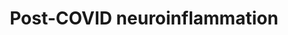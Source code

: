 ---
annotations:
- id: DOID:0080600
  parent: disease by infectious agent
  type: Disease Ontology
  value: COVID-19
- id: CL:0000775
  parent: animal cell
  type: Cell Type Ontology
  value: neutrophil
- id: CL:0000235
  parent: native cell
  type: Cell Type Ontology
  value: macrophage
- id: CL:0000576
  parent: native cell
  type: Cell Type Ontology
  value: monocyte
- id: CL:0000623
  parent: native cell
  type: Cell Type Ontology
  value: natural killer cell
- id: PW:0000003
  parent: signaling pathway
  type: Pathway Ontology
  value: signaling pathway
authors:
- Laura Admiraal
- Egonw
- Khanspers
- Eweitz
citedin: ''
communities: []
description: Post-COVID is the sequela disease of COVID-19, a SARS-CoV-2 infectious
  disease that is characterized by long-term persistent symptoms. To understand the
  underlying disease mechanisms of post-COVID and the role of persistent neuroinflammation
  herein, this pathway visualizes the direct and indirect route of SARS-CoV-2-mediated
  neuroinflammation, which may induce dysautonomia, a major post-COVID symptom. The
  direct and indirect route are subdivided in a neurological and hematological, and
  a neurological and humoral route, respectively.
last-edited: 2024-07-20
ndex: null
organisms:
- Homo sapiens
redirect_from:
- /index.php/Pathway:WP5485
- /instance/WP5485
- /instance/WP5485_r134336
revision: r134336
schema-jsonld:
- '@context': https://schema.org/
  '@id': https://wikipathways.github.io/pathways/WP5485.html
  '@type': Dataset
  creator:
    '@type': Organization
    name: WikiPathways
  description: Post-COVID is the sequela disease of COVID-19, a SARS-CoV-2 infectious
    disease that is characterized by long-term persistent symptoms. To understand
    the underlying disease mechanisms of post-COVID and the role of persistent neuroinflammation
    herein, this pathway visualizes the direct and indirect route of SARS-CoV-2-mediated
    neuroinflammation, which may induce dysautonomia, a major post-COVID symptom.
    The direct and indirect route are subdivided in a neurological and hematological,
    and a neurological and humoral route, respectively.
  keywords:
  - ACE2
  - CCL11
  - CXCL8
  - E protein
  - FURIN
  - GFAP
  - HMGB1
  - IFNG
  - IL10
  - IL12A
  - IL18
  - IL1A
  - IL1B
  - IL2
  - IL4
  - IL6
  - IL8
  - INF2A
  - MAPK1
  - NF-κB inhibitor
  - TLR3
  - TLR4
  - TLR7
  - TLR8
  - TMPRSS2
  - TNF
  - substance P(3+)
  license: CC0
  name: Post-COVID neuroinflammation
seo: CreativeWork
title: Post-COVID neuroinflammation
wpid: WP5485
---